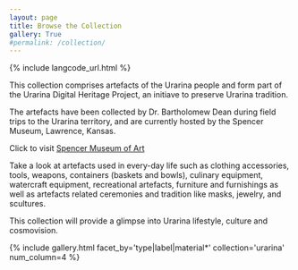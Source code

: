 ```yaml
---
layout: page
title: Browse the Collection
gallery: True
#permalink: /collection/
---
```

{% include langcode_url.html %}

This collection comprises artefacts of the Urarina people and form part of the Urarina Digital Heritage Project, an initiave to preserve Urarina tradition.

The artefacts have been collected by Dr. Bartholomew Dean during field trips to the Urarina territory, and are currently hosted by the Spencer Museum, Lawrence, Kansas. 

Click to visit [Spencer Museum of Art](https://www.spencerart.ku.edu/)

Take a look at artefacts used in every-day life such as clothing accessories, tools, weapons, containers (baskets and bowls), culinary equipment, watercraft equipment, recreational artefacts, furniture and furnishings as well as artefacts related ceremonies and tradition like masks, jewelry, and scultures.

This collection will provide a glimpse into Urarina lifestyle, culture and cosmovision.

{% include gallery.html facet_by='type|label|material*' collection='urarina' num_column=4 %}
